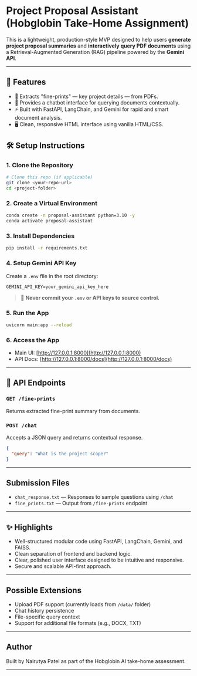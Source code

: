 # Project Proposal Assistant (Hobglobin Take-Home Assignment)

This is a lightweight, production-style MVP designed to help users **generate project proposal summaries** and **interactively query PDF documents** using a Retrieval-Augmented Generation (RAG) pipeline powered by the **Gemini API**.

---

## 🚀 Features

- 📄 Extracts "fine-prints" — key project details — from PDFs.
- 💬 Provides a chatbot interface for querying documents contextually.
- ⚡ Built with FastAPI, LangChain, and Gemini for rapid and smart document analysis.
- 🖥️ Clean, responsive HTML interface using vanilla HTML/CSS.


## 🛠️ Setup Instructions

### 1. Clone the Repository
```bash
# Clone this repo (if applicable)
git clone <your-repo-url>
cd <project-folder>
```

### 2. Create a Virtual Environment
```bash
conda create -n proposal-assistant python=3.10 -y
conda activate proposal-assistant
```

### 3. Install Dependencies
```bash
pip install -r requirements.txt
```

### 4. Setup Gemini API Key
Create a `.env` file in the root directory:
```env
GEMINI_API_KEY=your_gemini_api_key_here
```
> 🔐 **Never commit your `.env` or API keys to source control.**

### 5. Run the App
```bash
uvicorn main:app --reload
```

### 6. Access the App
- Main UI: [http://127.0.0.1:8000](http://127.0.0.1:8000)
- API Docs: [http://127.0.0.1:8000/docs](http://127.0.0.1:8000/docs)

---

## 📌 API Endpoints

### `GET /fine-prints`
Returns extracted fine-print summary from documents.

### `POST /chat`
Accepts a JSON query and returns contextual response.
```json
{
  "query": "What is the project scope?"
}
```

---

## Submission Files

- `chat_response.txt` — Responses to sample questions using `/chat`
- `fine_prints.txt` — Output from `/fine-prints` endpoint

---

## ✨ Highlights

- Well-structured modular code using FastAPI, LangChain, Gemini, and FAISS.
- Clean separation of frontend and backend logic.
- Clear, polished user interface designed to be intuitive and responsive.
- Secure and scalable API-first approach.

---

## Possible Extensions

- Upload PDF support (currently loads from `/data/` folder)
- Chat history persistence
- File-specific query context
- Support for additional file formats (e.g., DOCX, TXT)

---

## Author
Built by Nairutya Patel as part of the Hobglobin AI take-home assessment.

---

